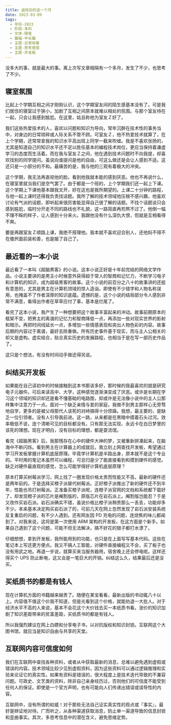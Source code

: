```yaml
---
title: 返校后的这一个月
date: 2023-03-09
tags:
  - 年份-2023
  - 阶段-本科
  - 文体-随笔
  - 篇幅-中长篇
  - 主题-日常琐事
  - 主题-思考感悟
  - 主题-开发板
---
```


没多大的事，就是最大的事。离上次写文章相隔有一个多月，发生了不少，也思考了不少。


## 寝室氛围

比起上个学期互相之间才刚刚认识，这个学期室友间的陌生感基本没有了。可是我们居住的寝室过于狭小，加剧了互相之间原本就难以相处的氛围。与那个室友待在一起，只会让我感到尴尬。在这里，姑且称他为室友Ｚ好了。

我们这些热爱技术的人，喜欢以问题和知识为导向，常年沉醉在技术性的事务当中，对身边的日常琐碎或人际关系不管不顾。可室友Ｚ，他不热爱技术就算了，在上个学期，还常常拿我的知识水平高出班上同学一截来吹嘘。我是不喜欢张扬的，尤其是知道自己的知识水平还不足以胜任基本的编程技术岗位，更应当保持着谦虚学习的态度而生活着。而在我与室友Ｚ之间，他在遇到技术问题时不向我提，却喜欢找别的同学提问。虽说向谁提问是他的自由，可这么做还是会让人感到不适。这还只是一小部分的不和。最痛苦的是，我与他的三观有着极大的冲突。

这个学期，我无法再直视他的脸。看到他我就本能的感到厌恶。他也不再说什么，在寝室里就当我们是空气罢了。由于都是一个班的，上个学期我们还一起上下课。这个学期上下课他基本跟我叉开，好在这也是我所期望的。上课二十分钟的路程，与他一起上课时还得我负责找话题。我所了解的技术领域他压根不感兴趣，他喜欢讨论有气派的话题，即听起来很厉害能显得自己很了解的话题。不找个话题谈只会感到尴尬，临时分开走不同的路线也不礼貌，这一路简直再煎熬不过了。他倒一幅不理不睬的样子，让人感到十分来火。我跟他没有什么深仇大恨，但就是互相看得不爽。

要是再跟室友Ｚ顺路上课，我绝不搭理他。我本就不喜欢迎合别人，还他妈不得不在傻屄面前装和善，也是服了自己了。


## 最近看的一本小说

最近看了一本叫《超脑黑客》的小说。这本小说正好是十年前完结的网络文学作品。小说主要讲的是男主小时候意外获得超于常人的智商和记忆力，不断学习电子和计算机的知识，成为超级黑客的故事。这个小说的前百分之八十的故事讲的还挺有意思的，尤其是男主在计算机领域的惊人造诣。即使有不少错字和人物名称误用，也掩盖不了作者深厚的知识底蕴。遗憾的是，这个小说的结局部分令人感到非常不满意，看得出作者在草草应付了事，基本是烂尾了。

看完了这本小说，我产生了一种想要把这个故事丰富起来的冲动。故事前期原本的框架不变，把男主的离谱的记忆力和智商降低一点，再添加一些对现实世界的影射和暗示。再把时间线延长一点，多增加一些情感表现和突出人物色彩的内容。故事后期的内容过于离谱，最好去除重做。所有历史事件基于现实，而与主人公相关的却又是虚构。虚实结合，贴合真实历史的发展路程，也相当于是在写一部历史作品了。

这只是个想法，有没有时间动手做还得另说。


## 纠结买开发板

如果能在自己读初中的时候接触到这本书那该多好，那时候的我最喜欢的就是研究电子元器件。可后来读高中、大学，这种感觉逐渐演变成了厌恶。或许是长期在学习这个领域的知识却还是看不懂基础的电路图，抑或许是无法像小说中的主人公那样集中注意力于一点。面对一个缺乏亲情与爱的家庭，我做不到男主那样心无旁骛地自学，更多的是被父母那代人该死的对峙搞得十分烦躁。我想，最主要的，是缺乏一位引领者。没有人引导我前进。这一路，从来都是在黑暗中摸着石头过河。效率极低不说，连个清晰可见的目标都没有。只有那无法实现、永远卡在白日梦里的该死的理想。现在才明白，没有目标的理想，都是耍流氓。

看完《超脑黑客》后，我那残存在心中的硬件大神的梦，又被重新拼凑起来，在脑海中不断闪烁。看到男主在计算器上的成就后，我立刻上网查找开发板，希望通过学习开发板掌握计算机底层原理。毕竟学计算机是半路出身，原本就不是这个专业的。平时用的笔记本虽然可以编程，可总归是少了能直接看到和摸到硬件的感觉。缺乏对硬件最直观的感觉，怎么可能学得好计算机底层原理？

原本打算买树莓派学习，网上找了一圈发现价格太贵而性能又不高，最新的硬件还是两年前的。于是选择买橙子派替代树莓派。正好橙子派推出了新的硬件还不到半年，性能也吊打树莓派。正准备买橙子派呢，连橙子派官网的文档和系统都下载好了，却发现橙子派的芯片是阉割版的，原版芯片在岩石派上。阉割版岂能忍？于是又改作买岩石派。岩石派确实不错，虽说价格比橙子派稍贵那么一丢丢，功能却多不少。本来基本决定购买岩石派了的，可前几天在网上忽然发现了岩石派安装系统反复重启的问题，有不少人遇到。还有网友因 PD 充电的问题，连烧焦的味儿都闻到了。对我来说，这将是第一次使用 ARM 架构的开发板，在这方面是个新手。如果自己遇到了这个问题，可能不但无法解决，搞不好花的银子都打水漂了。

仔细想想，拿到开发板，我所能用到的功能，也只是在上面写写基本代码。这些在笔记本上写还更方便点。我又不搞人工智能，对硬件直接编程又不会，买了板子也没有用武之地。再退一步说，就算买来当服务器用，宿舍晚上还会停电呢。这样还得买个 UPS 防止断电，这又会是一笔巨大的开销。纠结这么久，结果最后还是没买。


## 买纸质书的都是有钱人

现在计算机方面的书籍越来越贵了。随便在某宝看看，最新出版的书动辄八十以上。内容值不值这个价我不知道，但是光看到这个价格，就能劝退一大批人。对于经济水平不高的人来说，基本不会花这个大价钱去买一本纸质书看。涨价的知识加剧了知识差距带来的贫富差距，买纸质书的都是有钱人。

所以我强烈建议在网上白嫖和分享电子书，以对抗版权和知识封锁。互联网这个大图书馆，就应当是知识自由与共享的天堂。


## 互联网内容可信度如何

我们在互联网中查找各种资料，或者从中获取最新的消息，总难以避免遇到虚假或错误的内容。技术领域比较少见到虚假资料，因为这些资料可以通过逻辑推理和实验来论证它的真实性。如果有资料是错误的，很大程度上是技术迭代导致的不兼容问题。可政史、文艺类的资料，除非自己亲身经历过，否则他们的可信度不能受到任何人的保证。即使是一个官方声明，也有可能向人们传递出错误或误导性的内容。

互联网中，没有所谓的权威！对于那些无法自己证实真实性的观点或『事实』，最好是辨证地对待。广而听之，从各种渠道获取消息，防止单一渠道导致的信息封锁和歪曲事实。其次，多思考信息中的潜在含义，避免思维定势。

